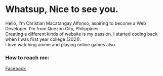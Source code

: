 <h1>Whatsup, Nice to see you.</h1>

<p>Hello, I'm Christian Macatangay Alfonso, aspiring to become a Web Developer. I'm from Quezon City, Philippines. <br>
  Creating a different kinds of website is my passion. I started coding back when I was first year college (2021). <br>
  I love watching anime and playing online games also. </p>


### How to reach me: 

<a href="https://www.facebook.com/chris.alfonso.794">Facebook</a>
<!---
ChristianAlfonso/ChristianAlfonso is a ✨ special ✨ repository because its `README.md` (this file) appears on your GitHub profile.
You can click the Preview link to take a look at your changes.
--->
